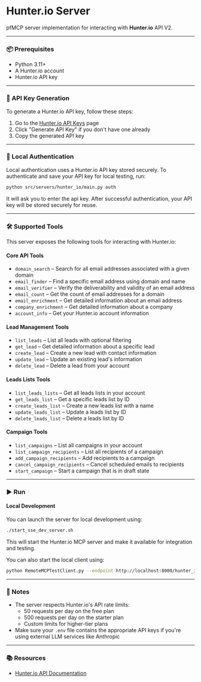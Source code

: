 # Hunter.io Server

pfMCP server implementation for interacting with **Hunter.io** API V2.

---

### 📦 Prerequisites

- Python 3.11+
- A Hunter.io account
- Hunter.io API key

---

### 🔑 API Key Generation

To generate a Hunter.io API key, follow these steps:

1. Go to the [Hunter.io API Keys](https://hunter.io/api-keys) page
2. Click "Generate API Key" if you don't have one already
3. Copy the generated API key

---

### 🔐 Local Authentication

Local authentication uses a Hunter.io API key stored securely. To authenticate and save your API key for local testing, run:

```bash
python src/servers/hunter_io/main.py auth
```

It will ask you to enter the api key.
After successful authentication, your API key will be stored securely for reuse.

---

### 🛠️ Supported Tools

This server exposes the following tools for interacting with Hunter.io:

#### Core API Tools
- `domain_search` – Search for all email addresses associated with a given domain
- `email_finder` – Find a specific email address using domain and name
- `email_verifier` – Verify the deliverability and validity of an email address
- `email_count` – Get the count of email addresses for a domain
- `email_enrichment` – Get detailed information about an email address
- `company_enrichment` – Get detailed information about a company
- `account_info` – Get your Hunter.io account information

#### Lead Management Tools
- `list_leads` – List all leads with optional filtering
- `get_lead` – Get detailed information about a specific lead
- `create_lead` – Create a new lead with contact information
- `update_lead` – Update an existing lead's information
- `delete_lead` – Delete a lead from your account

#### Leads Lists Tools
- `list_leads_lists` – Get all leads lists in your account
- `get_leads_list` – Get a specific leads list by ID
- `create_leads_list` – Create a new leads list with a name
- `update_leads_list` – Update a leads list by ID
- `delete_leads_list` – Delete a leads list by ID

#### Campaign Tools
- `list_campaigns` – List all campaigns in your account
- `list_campaign_recipients` – List all recipients of a campaign
- `add_campaign_recipients` – Add recipients to a campaign
- `cancel_campaign_recipients` – Cancel scheduled emails to recipients
- `start_campaign` – Start a campaign that is in draft state

---

### ▶️ Run

#### Local Development

You can launch the server for local development using:

```bash
./start_sse_dev_server.sh
```

This will start the Hunter.io MCP server and make it available for integration and testing.

You can also start the local client using:

```bash
python RemoteMCPTestClient.py --endpoint http://localhost:8000/hunter_io/local
```

---

### 📎 Notes

- The server respects Hunter.io's API rate limits:
  - 50 requests per day on the free plan
  - 500 requests per day on the starter plan
  - Custom limits for higher-tier plans
- Make sure your `.env` file contains the appropriate API keys if you're using external LLM services like Anthropic

---

### 📚 Resources

- [Hunter.io API Documentation](https://hunter.io/api/docs)
